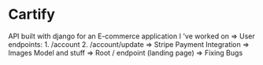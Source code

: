 # Cartify
API built with django for an E-commerce application
 I 've worked on 
 => User endpoints:
     1. /account
     2. /account/update
 => Stripe Payment Integration
 => Images Model and stuff
 => Root / endpoint (landing page)
 => Fixing Bugs
